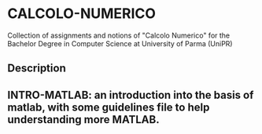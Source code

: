 # CALCOLO-NUMERICO
Collection of assignments and notions of "Calcolo Numerico" for the Bachelor Degree in Computer Science at University of Parma (UniPR)

## Description
**INTRO-MATLAB**: an introduction into the basis of matlab, with some guidelines file to 
help understanding more MATLAB.
--------------
